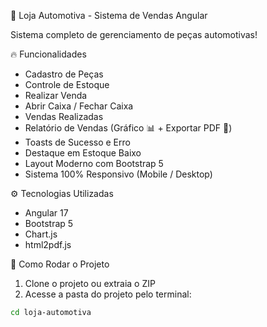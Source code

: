  🚗 Loja Automotiva - Sistema de Vendas Angular

Sistema completo de gerenciamento de peças automotivas!

🔥 Funcionalidades
- Cadastro de Peças
- Controle de Estoque
- Realizar Venda
- Abrir Caixa / Fechar Caixa
- Vendas Realizadas
- Relatório de Vendas (Gráfico 📊 + Exportar PDF 📄)
- Toasts de Sucesso e Erro
- Destaque em Estoque Baixo
- Layout Moderno com Bootstrap 5
- Sistema 100% Responsivo (Mobile / Desktop)

⚙️ Tecnologias Utilizadas
- Angular 17
- Bootstrap 5
- Chart.js
- html2pdf.js

🚀 Como Rodar o Projeto

1. Clone o projeto ou extraia o ZIP
2. Acesse a pasta do projeto pelo terminal:
```bash
cd loja-automotiva
